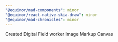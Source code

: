 ```yaml
---
"@equinor/mad-components": minor
"@equinor/react-native-skia-draw": minor
"@equinor/mad-chronicles": minor
---
```


Created Digital Field worker Image Markup Canvas
